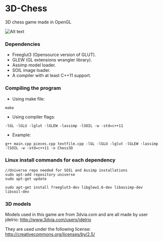 # 3D-Chess
3D chess game made in OpenGL

![Alt text](https://cloud.githubusercontent.com/assets/13442473/10416393/5e9edbda-7072-11e5-89e5-b0e79c520706.png "Lines aren't rendered properly in this image")

### Dependencies
- Freeglut3 (Opensource version of GLUT).
- GLEW (GL extensions wrangler library).
- Assimp model loader.
- SOIL image loader.
- A compiler with at least C++11 support.

### Compiling the program
- Using make file:
```
make
```
- Using compiler flags:
```
-lGL -lGLU -lglut -lGLEW -lassimp -lSOIL -w -std=c++11
```
- Example:
```
g++ main.cpp pieces.cpp textfile.cpp -lGL -lGLU -lglut -lGLEW -lassimp -lSOIL -w -std=c++11 -o Chess3D
```

### Linux install commands for each dependency
```
//Universe repo needed for SOIL and Assimp installations
sudo apt-add repository universe
sudo apt-get update

sudo apt-get install freeglut3-dev libglew1.6-dev libassimp-dev libsoil-dev
```

### 3D models

Models used in this game are from 3dvia.com and are all made by user jdelrio: http://www.3dvia.com/users/jdelrio

They are used under the following license: http://creativecommons.org/licenses/by/2.5/
